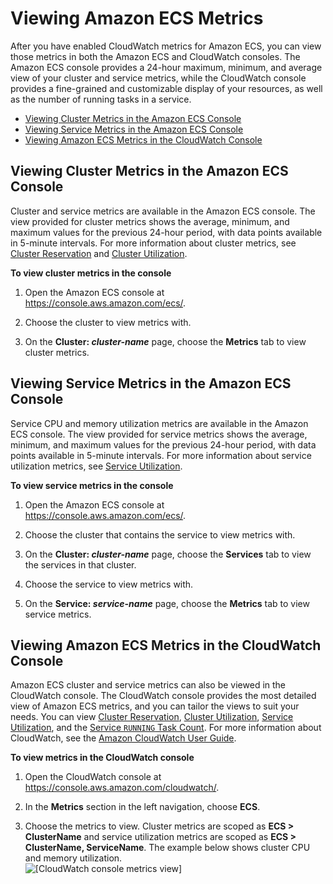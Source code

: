 # Viewing Amazon ECS Metrics<a name="viewing_cloudwatch_metrics"></a>

After you have enabled CloudWatch metrics for Amazon ECS, you can view those metrics in both the Amazon ECS and CloudWatch consoles\. The Amazon ECS console provides a 24\-hour maximum, minimum, and average view of your cluster and service metrics, while the CloudWatch console provides a fine\-grained and customizable display of your resources, as well as the number of running tasks in a service\.


+ [Viewing Cluster Metrics in the Amazon ECS Console](#viewing_cluster_metrics)
+ [Viewing Service Metrics in the Amazon ECS Console](#viewing_service_metrics)
+ [Viewing Amazon ECS Metrics in the CloudWatch Console](#viewing_metrics_console)

## Viewing Cluster Metrics in the Amazon ECS Console<a name="viewing_cluster_metrics"></a>

Cluster and service metrics are available in the Amazon ECS console\. The view provided for cluster metrics shows the average, minimum, and maximum values for the previous 24\-hour period, with data points available in 5\-minute intervals\. For more information about cluster metrics, see [Cluster Reservation](cloudwatch-metrics.md#cluster_reservation) and [Cluster Utilization](cloudwatch-metrics.md#cluster_utilization)\.

**To view cluster metrics in the console**

1. Open the Amazon ECS console at [https://console\.aws\.amazon\.com/ecs/](https://console.aws.amazon.com/ecs/)\.

1. Choose the cluster to view metrics with\.

1. On the **Cluster: *cluster\-name*** page, choose the **Metrics** tab to view cluster metrics\.

## Viewing Service Metrics in the Amazon ECS Console<a name="viewing_service_metrics"></a>

Service CPU and memory utilization metrics are available in the Amazon ECS console\. The view provided for service metrics shows the average, minimum, and maximum values for the previous 24\-hour period, with data points available in 5\-minute intervals\. For more information about service utilization metrics, see [Service Utilization](cloudwatch-metrics.md#service_utilization)\.

**To view service metrics in the console**

1. Open the Amazon ECS console at [https://console\.aws\.amazon\.com/ecs/](https://console.aws.amazon.com/ecs/)\.

1. Choose the cluster that contains the service to view metrics with\.

1. On the **Cluster: *cluster\-name*** page, choose the **Services** tab to view the services in that cluster\.

1. Choose the service to view metrics with\.

1. On the **Service: *service\-name*** page, choose the **Metrics** tab to view service metrics\.

## Viewing Amazon ECS Metrics in the CloudWatch Console<a name="viewing_metrics_console"></a>

Amazon ECS cluster and service metrics can also be viewed in the CloudWatch console\. The CloudWatch console provides the most detailed view of Amazon ECS metrics, and you can tailor the views to suit your needs\. You can view [Cluster Reservation](cloudwatch-metrics.md#cluster_reservation), [Cluster Utilization](cloudwatch-metrics.md#cluster_utilization), [Service Utilization](cloudwatch-metrics.md#service_utilization), and the [Service `RUNNING` Task Count](cloudwatch-metrics.md#cw_running_task_count)\. For more information about CloudWatch, see the [Amazon CloudWatch User Guide](http://docs.aws.amazon.com/AmazonCloudWatch/latest/monitoring/)\.

**To view metrics in the CloudWatch console**

1. Open the CloudWatch console at [https://console\.aws\.amazon\.com/cloudwatch/](https://console.aws.amazon.com/cloudwatch/)\.

1. In the **Metrics** section in the left navigation, choose **ECS**\.

1. Choose the metrics to view\. Cluster metrics are scoped as **ECS > ClusterName** and service utilization metrics are scoped as **ECS > ClusterName, ServiceName**\. The example below shows cluster CPU and memory utilization\.  
![\[CloudWatch console metrics view\]](http://docs.aws.amazon.com/AmazonECS/latest/developerguide/images/cw-console-metrics-view.png)